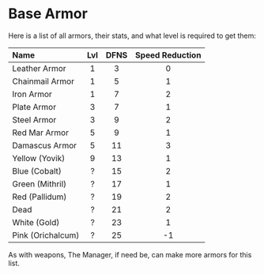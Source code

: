 # Base Armor

Here is a list of all armors, their stats, and what level is required to get them: 

| Name              | Lvl | DFNS | Speed Reduction |
| :---------------- | :-: | :--: | :-------------: |
| Leather Armor     | 1   | 3    | 0               |
| Chainmail Armor   | 1   | 5    | 1               |
| Iron Armor        | 1   | 7    | 2               | 
| Plate Armor       | 3   | 7    | 1               |
| Steel Armor       | 3   | 9    | 2               |
| Red Mar Armor     | 5   | 9    | 1               |
| Damascus Armor    | 5   | 11   | 3               |
| Yellow (Yovik)    | 9   | 13   | 1               |
| Blue (Cobalt)     | ?   | 15   | 2               |
| Green (Mithril)   | ?   | 17   | 1               |
| Red (Pallidum)    | ?   | 19   | 2               |
| Dead              | ?   | 21   | 2               |
| White (Gold)      | ?   | 23   | 1               |
| Pink (Orichalcum) | ?   | 25   | -1              |

As with weapons, The Manager, if need be, can make more armors for this list. 